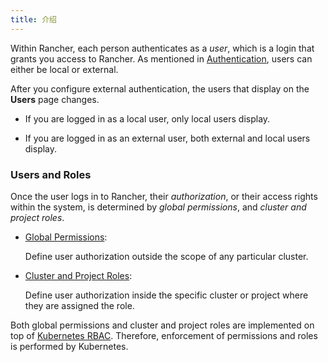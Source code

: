 ```yaml
---
title: 介绍
---
```


Within Rancher, each person authenticates as a _user_, which is a login that grants you access to Rancher. As mentioned in [Authentication](/docs/admin-settings/authentication/), users can either be local or external.

After you configure external authentication, the users that display on the **Users** page changes.

* If you are logged in as a local user, only local users display.

* If you are logged in as an external user, both external and local users display.

### Users and Roles

Once the user logs in to Rancher, their _authorization_, or their access rights within the system, is determined by _global permissions_, and _cluster and project roles_.

* [Global Permissions](/docs/admin-settings/rbac/global-permissions/):

  Define user authorization outside the scope of any particular cluster.

* [Cluster and Project Roles](/docs/admin-settings/rbac/cluster-project-roles/):

  Define user authorization inside the specific cluster or project where they are assigned the role.

Both global permissions and cluster and project roles are implemented on top of [Kubernetes RBAC](https://kubernetes.io/docs/reference/access-authn-authz/rbac/). Therefore, enforcement of permissions and roles is performed by Kubernetes.

